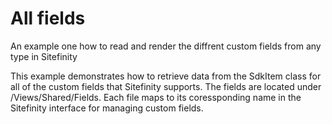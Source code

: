# All fields
An example one how to read and render the diffrent custom fields from any type in Sitefinity

This example demonstrates how to retrieve data from the SdkItem class for all of the custom fields
that Sitefinity supports. The fields are located under /Views/Shared/Fields. Each file maps to its coressponding name in the Sitefinity
interface for managing custom fields.

